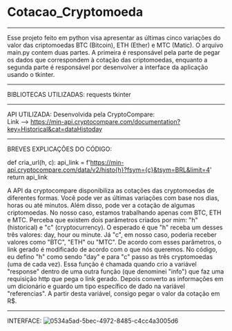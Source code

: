 # Cotacao_Cryptomoeda

---------------------------------------------------------------------------------------------

Esse projeto feito em python visa apresentar as últimas cinco variações do valor das criptomoedas BTC (Bitcoin), ETH (Ether) e MTC (Matic).
O arquivo main.py contem duas partes. A primeira é responsável pela parte de pegar os dados que correspondem à cotação das criptomoedas,
enquanto a segunda parte é responsável por desenvolver a interface da aplicação usando o tkinter.

---------------------------------------------------------------------------------------------

BIBLIOTECAS UTILIZADAS: 
requests
tkinter

---------------------------------------------------------------------------------------------

API UTILIZADA:
Desenvolvida pela CryptoCompare:  
Link --> https://min-api.cryptocompare.com/documentation?key=Historical&cat=dataHistoday

---------------------------------------------------------------------------------------------

BREVES EXPLICAÇÕES DO CÓDIGO:

def cria_url(h, c):
    api_link = f'https://min-api.cryptocompare.com/data/v2/histo{h}?fsym={c}&tsym=BRL&limit=4'
    return api_link

A API da cryptocompare disponibiliza as cotações das cryptomoedas de diferentes formas. Você pode ver as últimas variações com base nos dias, horas ou até minutos. Além disso, pode ver a cotação de algumas criptomoedas. No nosso caso, estamos trabalhando apenas com BTC, ETH e MTC. Perceba que existem dois parâmetros criados por mim: "h" (historical) e "c" (cryptocurrency). O esperado é que "h" receba um desses três valores: day, hour ou minute. Já "c", em nosso caso, poderia receber valores como "BTC", "ETH" ou "MTC". De acordo com esses parâmetros, o link gerado é modificado de acordo com o que nós queremos. No código, eu defino "h" como sendo "day" e para "c" passo as três cryptomoedas (uma de cada vez). Essa função é chamada quando crio a variável "response" dentro de uma outra função (que denominei "info") que faz uma requisição http que pega o link gerado. Depois converto as informações em um dicionário e guardo um tipo específico de dado na variável "referencias".  A partir desta variável, consigo pegar o valor da cotação em R$.

---------------------------------------------------------------------------------------------

INTERFACE:
![0534a5ad-5bec-4972-8485-c4cc4a3005d6](https://github.com/Gb-dev371/Cotacao_Cryptomoeda/assets/116456573/4e195ddb-6035-4653-b0ea-c697ceb3e1a5)

